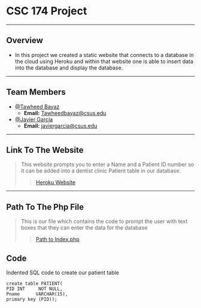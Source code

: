 # CSC 174 Project
---
## Overview 

- In this project we created a static website that connects to a database in the cloud using Heroku and within that website one is able to insert data into the database and display the database.

---

## Team Members


- [@Tawheed Bayaz](https://github.com/TawheedB)
  - **Email:** Tawheedbayaz@csus.edu
- [@Javier Garcia](https://github.com/JavierGarciaJr)
  - **Email:** javiergarcia@csus.edu

---

## Link To The Website
>This website prompts you to enter a Name and a Patient ID number so it can be added into a dentist clinic Patient table in our database.
>> [Heroku Website](https://deliverable31.herokuapp.com)

---
## Path To The Php File
> This is our file which contains the code to prompt the user with text boxes that they can enter the data for the database
>> [Path to Index.php](https://github.com/TawheedB/Deliverable3_CSC174/blob/2e22617cfa564ef58cde2367075bccc24ebebf0d/index.php)

## Code


Indented SQL code to create our patient table

    create table PATIENT(
    PID	INT     NOT NULL,
    Pname      VARCHAR(15),
    primary key (PID));
